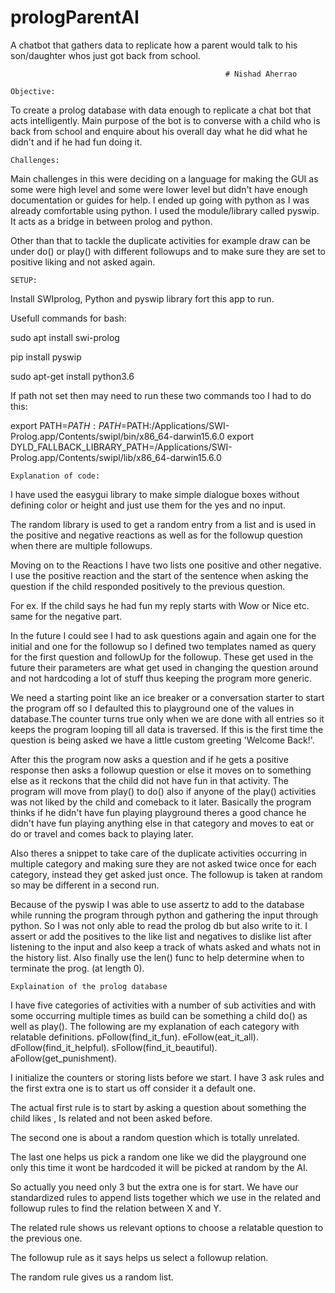 # prologParentAI
A chatbot that gathers data to replicate how a parent would talk to his son/daughter whos just got back from school.



                                                    # Nishad Aherrao

    Objective:

To create a prolog database with data enough to replicate a chat bot that acts intelligently. Main purpose of the bot is to converse with a child who is back from school and enquire about his overall day what he did what he didn't and if he had fun doing it.

    Challenges:

Main challenges in this were deciding on a language for making the GUI as some were high level and some were lower level but didn't have enough documentation or guides for help. I ended up going with python as I was already comfortable using python. I used the module/library called pyswip. It acts as a bridge in between prolog and python.

Other than that to tackle the duplicate activities for example draw can be under do() or play() with different followups and to make sure they are set to positive liking and not asked again.

    SETUP:

Install SWIprolog, Python and pyswip library fort this app to run.

Usefull commands for bash:

sudo apt install swi-prolog

pip install pyswip

sudo apt-get install python3.6

If path not set then may need to run these two commands too I had to do this:

export PATH=$PATH:PATH=$PATH:/Applications/SWI-Prolog.app/Contents/swipl/bin/x86_64-darwin15.6.0
export DYLD_FALLBACK_LIBRARY_PATH=/Applications/SWI-Prolog.app/Contents/swipl/lib/x86_64-darwin15.6.0


    Explanation of code:

I have used the easygui library to make simple dialogue boxes without defining color or height and just use them for the yes and no input.

The random library is used to get a random entry from a list and is used in the positive and negative reactions as well as for the followup question when there are multiple followups.

Moving on to the Reactions I have two lists one positive and other negative. I use the positive reaction and the start of the sentence when asking the question if the child responded positively to the previous question.

For ex. If the child says he had fun my reply starts with Wow or Nice etc.  same for the negative part.

In the future I could see I had to ask questions again and again one for the initial and one for the followup so I defined  two templates named as query for the first question and followUp for the followup. These get used in the future their parameters are what get used in changing the question around and not hardcoding a lot of stuff thus keeping the program more generic.

We need a starting point like an ice breaker or a conversation starter to start the program off so I defaulted this to playground one of the values in database.The counter turns true only when we are done with all entries so it keeps the program looping till all data is traversed.
If this is the first time the question is being asked we have a little custom greeting 'Welcome Back!'.

After this the program now asks a question and if he gets a positive response then asks a followup question or else it moves on to something else as it reckons that the child did not have fun in that activity. The program will move from play() to do() also if anyone of the play() activities was not liked by the child and comeback to it later.
Basically the program thinks if he didn't have fun playing playground theres a good chance he didn't have fun playing anything else in that category and moves to eat or do or travel and comes back to playing later.

Also theres a snippet to take care of the duplicate activities occurring in multiple category and making sure they are not asked twice once for each category, instead they get asked just once. The followup is taken at random so may be different in a second run.

Because of the pyswip I was able to use assertz to add to the database while running the program through python and gathering the input through python. So I was not only able to read the prolog db but also write to it. I assert or add the positives to the like list and negatives to dislike list after listening to the input and also keep a track of whats asked and whats not in the history list. Also finally use the len() func to help determine when to terminate the prog. (at length 0).

    Explaination of the prolog database

I have five categories of activities with a number of sub activities and with some occurring multiple times as build can be something a child do() as well as play().
The following are my explanation of each category with relatable definitions.
pFollow(find_it_fun).
eFollow(eat_it_all).
dFollow(find_it_helpful).
sFollow(find_it_beautiful).
aFollow(get_punishment).

I initialize the counters or storing lists before we start.
I have 3 ask rules and the first extra one is to start us off consider it a default one. 

The actual first rule is to start by asking a question about something the child likes , Is related and not been asked before.

The second one is about a random question which is totally unrelated.

The last one helps us pick a random one like we did the playground one only this time it wont be hardcoded it will be picked at random by the AI.

So actually you need only 3 but the extra one is for start.
We have our standardized rules to append lists together which we use in the related and followup rules to find the relation between X and Y.

The related rule shows us relevant options to choose a relatable question to the previous one.

The followup rule as it says helps us select a followup relation.

The random rule gives us a random list.


